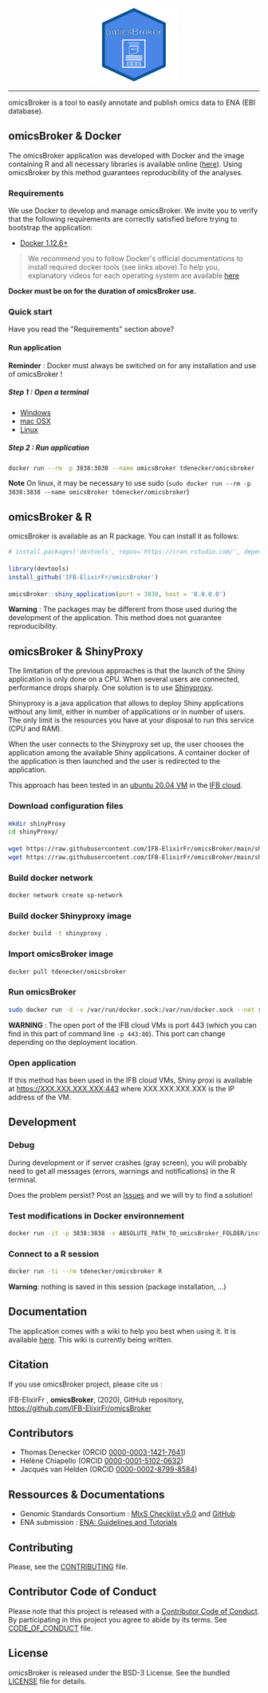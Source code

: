 <p align="center"><img src="./inst/application/www/img/logo.svg" alt="logo" height="150px"></p>

------

omicsBroker is a tool to easily annotate and publish omics data to ENA (EBI database).

## omicsBroker & Docker
The omicsBroker application was developed with Docker and the image containing R and all necessary libraries is available online ([here](https://hub.docker.com/repository/docker/tdenecker/omicsbroker)).
Using omicsBroker by this method guarantees reproducibility of the analyses.

### Requirements

We use Docker to develop and manage omicsBroker. We invite you to verify that the
following requirements are correctly satisfied before trying to bootstrap the
application:

* [Docker 1.12.6+](https://docs.docker.com/engine/installation/)

> We recommend you to follow Docker's official documentations to install
required docker tools (see links above).To help you, explanatory videos for each
operating system are available [here](https://www.bretfisher.com/installdocker/)

**Docker must be on for the duration of omicsBroker use.**

### Quick start

Have you read the "Requirements" section above?

#### Run application

**Reminder** : Docker must always be switched on for any installation and use of omicsBroker !

##### Step 1 : Open a terminal 

- [Windows](https://youtu.be/uE9WgNr3OjM)
- [mac OSX](https://www.youtube.com/watch?v=QROX039ckO8)
- [Linux](https://linuxconfig.org/how-to-open-a-terminal-on-ubuntu-bionic-beaver-18-04-linux)

##### Step 2 : Run application

``` bash
docker run --rm -p 3838:3838 --name omicsBroker tdenecker/omicsbroker
```

**Note** On linux, it may be necessary to use sudo (`sudo docker run --rm -p 3838:3838 --name omicsBroker tdenecker/omicsbroker`)

## omicsBroker & R

omicsBroker is available as an R package. You can install it as follows: 

``` R
# install.packages('devtools', repos='https://cran.rstudio.com/', dependencies = TRUE)

library(devtools)
install_github('IFB-ElixirFr/omicsBroker')

omicsBroker::shiny_application(port = 3838, host = '0.0.0.0')
```

**Warning** : The packages may be different from those used during the development of the application. This method does not guarantee reproducibility.

## omicsBroker & ShinyProxy

The limitation of the previous approaches is that the launch of the Shiny application is only done on a CPU. When several users are connected, performance drops sharply. One solution is to use [Shinyproxy](https://www.shinyproxy.io/).

Shinyproxy is a java application that allows to deploy Shiny applications without any limit, either in number of applications or in number of users. The only limit is the resources you have at your disposal to run this service (CPU and RAM).

When the user connects to the Shinyproxy set up, the user chooses the application among the available Shiny applications. A container docker of the application is then launched and the user is redirected to the application.

This approach has been tested in an [ubuntu 20.04 VM](https://biosphere.france-bioinformatique.fr/catalogue/appliance/173/) in the [IFB cloud](https://www.france-bioinformatique.fr/cloud-ifb/).

### Download configuration files

``` bash
mkdir shinyProxy
cd shinyProxy/

wget https://raw.githubusercontent.com/IFB-ElixirFr/omicsBroker/main/shinyProxy/Dockerfile
wget https://raw.githubusercontent.com/IFB-ElixirFr/omicsBroker/main/shinyProxy/application.yml
```

### Build docker network

``` bash
docker network create sp-network
```

### Build docker Shinyproxy image

``` bash
docker build -t shinyproxy .
```

### Import omicsBroker image

``` bash
docker pull tdenecker/omicsbroker
```

### Run omicsBroker

``` bash
sudo docker run -d -v /var/run/docker.sock:/var/run/docker.sock --net sp-network -p 443:80 shinyproxy
```

**WARNING** : The open port of the IFB cloud VMs is port 443 (which you can find in this part of command line `-p 443:80`). This port can change depending on the deployment location.

### Open application

If this method has been used in the IFB cloud VMs, Shiny proxi is available at https://XXX.XXX.XXX.XXX:443 where XXX.XXX.XXX.XXX is the IP address of the VM.

## Development

### Debug

During development or if server crashes (gray screen), you will probably need to get all messages (errors, warnings and notifications) in the R terminal.

Does the problem persist? Post an [Issues](https://github.com/IFB-ElixirFr/omicsBroker/issues) and we will try to find a solution!

### Test modifications in Docker environnement

``` bash
docker run -it -p 3838:3838 -v ABSOLUTE_PATH_TO_omicsBroker_FOLDER/inst/application:/home/ tdenecker/omicsbroker bash -c "R -e \"shiny::runApp('/home/', host='0.0.0.0', port=3838)\""
```

### Connect to a R session

``` bash
docker run -ti --rm tdenecker/omicsbroker R
```

**Warning**: nothing is saved in this session (package installation, ...)

## Documentation

The application comes with a wiki to help you best when using it. It is available [here](https://github.com/IFB-ElixirFr/omicsBroker/wiki). This wiki is currently being written.

## Citation
If you use omicsBroker project, please cite us :

IFB-ElixirFr , **omicsBroker**, (2020), GitHub repository, https://github.com/IFB-ElixirFr/omicsBroker

## Contributors

- Thomas Denecker (ORCID [0000-0003-1421-7641](https://orcid.org/0000-0003-1421-7641))
- Hélène Chiapello (ORCID [0000-0001-5102-0632](https://orcid.org/0000-0001-5102-0632))
- Jacques van Helden (ORCID [0000-0002-8799-8584](https://orcid.org/0000-0002-8799-8584))

## Ressources & Documentations 

- Genomic Standards Consortium : [MIxS Checklist v5.0](http://press3.mcs.anl.gov/gensc/files/2020/02/mixs_v5.xlsx) and [GitHub](https://github.com/GenomicsStandardsConsortium/mixs-legacy/blob/master/mixs5/mixs_v5.xlsx)
- ENA submission : [ENA: Guidelines and Tutorials](https://ena-docs.readthedocs.io/en/latest/index.html)

## Contributing

Please, see the [CONTRIBUTING](CONTRIBUTING.md) file.

## Contributor Code of Conduct

Please note that this project is released with a [Contributor Code of
Conduct](http://contributor-covenant.org/). By participating in this project you
agree to abide by its terms. See [CODE_OF_CONDUCT](CODE_OF_CONDUCT.md) file.

## License

omicsBroker is released under the BSD-3 License. See the bundled [LICENSE](LICENSE)
file for details.
